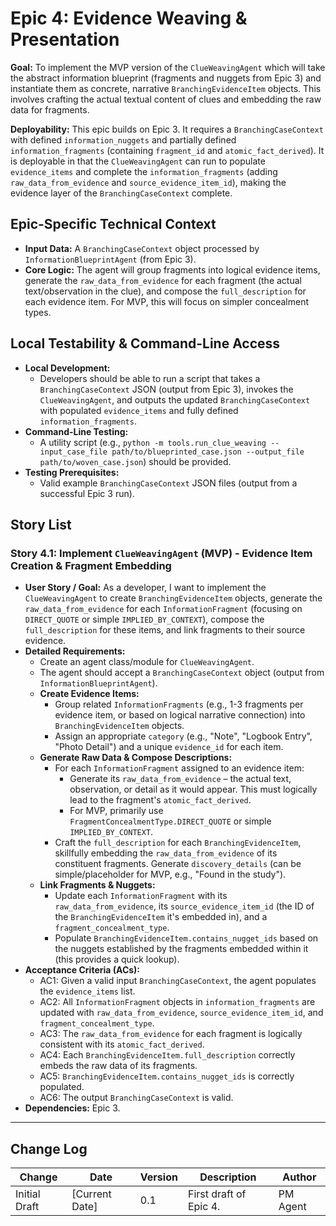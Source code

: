 # Epic 4: Evidence Weaving & Presentation

**Goal:** To implement the MVP version of the `ClueWeavingAgent` which will take the abstract information blueprint (fragments and nuggets from Epic 3) and instantiate them as concrete, narrative `BranchingEvidenceItem` objects. This involves crafting the actual textual content of clues and embedding the raw data for fragments.

**Deployability:** This epic builds on Epic 3. It requires a `BranchingCaseContext` with defined `information_nuggets` and partially defined `information_fragments` (containing `fragment_id` and `atomic_fact_derived`). It is deployable in that the `ClueWeavingAgent` can run to populate `evidence_items` and complete the `information_fragments` (adding `raw_data_from_evidence` and `source_evidence_item_id`), making the evidence layer of the `BranchingCaseContext` complete.

## Epic-Specific Technical Context

- **Input Data:** A `BranchingCaseContext` object processed by `InformationBlueprintAgent` (from Epic 3).
- **Core Logic:** The agent will group fragments into logical evidence items, generate the `raw_data_from_evidence` for each fragment (the actual text/observation in the clue), and compose the `full_description` for each evidence item. For MVP, this will focus on simpler concealment types.

## Local Testability & Command-Line Access

- **Local Development:**
    - Developers should be able to run a script that takes a `BranchingCaseContext` JSON (output from Epic 3), invokes the `ClueWeavingAgent`, and outputs the updated `BranchingCaseContext` with populated `evidence_items` and fully defined `information_fragments`.
- **Command-Line Testing:**
    - A utility script (e.g., `python -m tools.run_clue_weaving --input_case_file path/to/blueprinted_case.json --output_file path/to/woven_case.json`) should be provided.
- **Testing Prerequisites:**
    - Valid example `BranchingCaseContext` JSON files (output from a successful Epic 3 run).

## Story List

### Story 4.1: Implement `ClueWeavingAgent` (MVP) - Evidence Item Creation & Fragment Embedding

- **User Story / Goal:** As a developer, I want to implement the `ClueWeavingAgent` to create `BranchingEvidenceItem` objects, generate the `raw_data_from_evidence` for each `InformationFragment` (focusing on `DIRECT_QUOTE` or simple `IMPLIED_BY_CONTEXT`), compose the `full_description` for these items, and link fragments to their source evidence.
- **Detailed Requirements:**
    - Create an agent class/module for `ClueWeavingAgent`.
    - The agent should accept a `BranchingCaseContext` object (output from `InformationBlueprintAgent`).
    - **Create Evidence Items:**
        - Group related `InformationFragments` (e.g., 1-3 fragments per evidence item, or based on logical narrative connection) into `BranchingEvidenceItem` objects.
        - Assign an appropriate `category` (e.g., "Note", "Logbook Entry", "Photo Detail") and a unique `evidence_id` for each item.
    - **Generate Raw Data & Compose Descriptions:**
        - For each `InformationFragment` assigned to an evidence item:
            - Generate its `raw_data_from_evidence` – the actual text, observation, or detail as it would appear. This must logically lead to the fragment's `atomic_fact_derived`.
            - For MVP, primarily use `FragmentConcealmentType.DIRECT_QUOTE` or simple `IMPLIED_BY_CONTEXT`.
        - Craft the `full_description` for each `BranchingEvidenceItem`, skillfully embedding the `raw_data_from_evidence` of its constituent fragments. Generate `discovery_details` (can be simple/placeholder for MVP, e.g., "Found in the study").
    - **Link Fragments & Nuggets:**
        - Update each `InformationFragment` with its `raw_data_from_evidence`, its `source_evidence_item_id` (the ID of the `BranchingEvidenceItem` it's embedded in), and a `fragment_concealment_type`.
        - Populate `BranchingEvidenceItem.contains_nugget_ids` based on the nuggets established by the fragments embedded within it (this provides a quick lookup).
- **Acceptance Criteria (ACs):**
    - AC1: Given a valid input `BranchingCaseContext`, the agent populates the `evidence_items` list.
    - AC2: All `InformationFragment` objects in `information_fragments` are updated with `raw_data_from_evidence`, `source_evidence_item_id`, and `fragment_concealment_type`.
    - AC3: The `raw_data_from_evidence` for each fragment is logically consistent with its `atomic_fact_derived`.
    - AC4: Each `BranchingEvidenceItem.full_description` correctly embeds the raw data of its fragments.
    - AC5: `BranchingEvidenceItem.contains_nugget_ids` is correctly populated.
    - AC6: The output `BranchingCaseContext` is valid.
- **Dependencies:** Epic 3.

---

## Change Log

| Change | Date | Version | Description | Author |
| ------ | ---- | ------- | ----------- | ------ |
| Initial Draft | [Current Date] | 0.1 | First draft of Epic 4. | PM Agent | 
